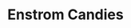 ---
title: "Enstrom Candies"
url: /grand-junction/enstrom-candies-colorado-avenue/
shop: confectionery
---